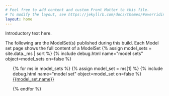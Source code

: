 ```yaml
---
# Feel free to add content and custom Front Matter to this file.
# To modify the layout, see https://jekyllrb.com/docs/themes/#overriding-theme-defaults
layout: home
---
```


Introductory text here.

The following are the ModelSet(s) published during this build. Each Model set page shows the full content of a ModelSet
{% assign model_sets = site.data._ms | sort %}
{% include debug.html name="model sets"  object=model_sets on=false %}
<ul>
{% for ms in model_sets %}
{% assign model_set = ms[1] %}
{% include debug.html name="model set"  object=model_set on=false %}
<a href="{{model_set._urls.model_set_full | relative_url }}">{{model_set.name}}</a>

{% endfor %}
</ul>


